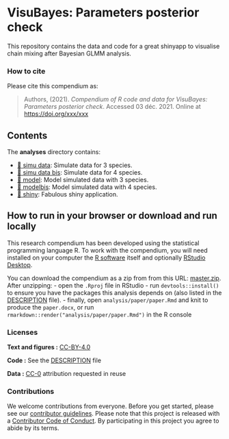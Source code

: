 
<!-- README.md is generated from README.Rmd. Please edit that file -->

# VisuBayes: Parameters posterior check

This repository contains the data and code for a great shinyapp to
visualise chain mixing after Bayesian GLMM analysis.

### How to cite

Please cite this compendium as:

> Authors, (2021). *Compendium of R code and data for VisuBayes:
> Parameters posterior check*. Accessed 03 déc. 2021. Online at
> <https://doi.org/xxx/xxx>

## Contents

The **analyses** directory contains:

-   [:file_folder: simu data](/analyses/01-simu_data.R): Simulate data
    for 3 species.
-   [:file_folder: simu data bis](/analyses/01-simu_databis.R): Simulate
    data for 4 species.
-   [:file_folder: model](/analyses/02-model.R): Model simulated data
    with 3 species.
-   [:file_folder: modelbis](/analyses/02-modelbis.R): Model simulated
    data with 4 species.
-   [:file_folder: shiny](/analyses/shiny.R): Fabulous shiny
    application.

## How to run in your browser or download and run locally

This research compendium has been developed using the statistical
programming language R. To work with the compendium, you will need
installed on your computer the [R
software](https://cloud.r-project.org/) itself and optionally [RStudio
Desktop](https://rstudio.com/products/rstudio/download/).

You can download the compendium as a zip from from this URL:
[master.zip](/archive/master.zip). After unzipping: - open the `.Rproj`
file in RStudio - run `devtools::install()` to ensure you have the
packages this analysis depends on (also listed in the
[DESCRIPTION](/DESCRIPTION) file). - finally, open
`analysis/paper/paper.Rmd` and knit to produce the `paper.docx`, or run
`rmarkdown::render("analysis/paper/paper.Rmd")` in the R console

### Licenses

**Text and figures :**
[CC-BY-4.0](http://creativecommons.org/licenses/by/4.0/)

**Code :** See the [DESCRIPTION](DESCRIPTION) file

**Data :** [CC-0](http://creativecommons.org/publicdomain/zero/1.0/)
attribution requested in reuse

### Contributions

We welcome contributions from everyone. Before you get started, please
see our [contributor guidelines](CONTRIBUTING.md). Please note that this
project is released with a [Contributor Code of Conduct](CONDUCT.md). By
participating in this project you agree to abide by its terms.
